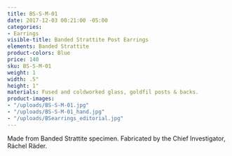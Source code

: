 ```yaml
---
title: BS-S-M-01
date: 2017-12-03 00:21:00 -05:00
categories:
- Earrings
visible-title: Banded Strattite Post Earrings
elements: Banded Strattite
product-colors: Blue
price: 140
sku: BS-S-M-01
weight: 1
width: .5"
height: 1"
materials: Fused and coldworked glass, goldfil posts & backs.
product-images:
- "/uploads/BS-S-M-01.jpg"
- "/uploads/BS-S-M-01_hand.jpg"
- "/uploads/BSearrings_editorial.jpg"
---
```


Made from Banded Strattite specimen. Fabricated by the Chief Investigator, Ráchel Räder. 